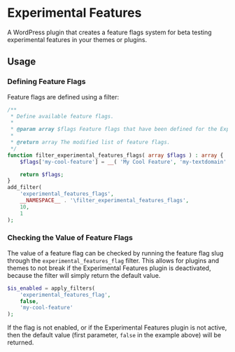 # Experimental Features
A WordPress plugin that creates a feature flags system for beta testing 
experimental features in your themes or plugins.

## Usage

### Defining Feature Flags

Feature flags are defined using a filter:

```php
/**
 * Define available feature flags.
 *
 * @param array $flags Feature flags that have been defined for the Experimental Features plugin.
 *
 * @return array The modified list of feature flags.
 */
function filter_experimental_features_flags( array $flags ) : array {
	$flags['my-cool-feature'] = __( 'My Cool Feature', 'my-textdomain' );

	return $flags;
}
add_filter(
	'experimental_features_flags',
	__NAMESPACE__ . '\filter_experimental_features_flags',
	10,
	1
);
``` 

### Checking the Value of Feature Flags

The value of a feature flag can be checked by running the feature flag slug
through the `experimental_features_flag` filter. This allows for plugins and
themes to not break if the Experimental Features plugin is deactivated,
because the filter will simply return the default value.

```php
$is_enabled = apply_filters( 
	'experimental_features_flag',
	false,
	'my-cool-feature'
);
```

If the flag is not enabled, or if the Experimental Features plugin is not
active, then the default value (first parameter, `false` in the example above)
will be returned.

